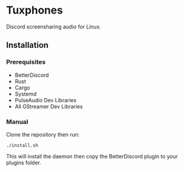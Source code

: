 # Tuxphones

Discord screensharing audio for Linux.

## Installation
### Prerequisites
- BetterDiscord
- Rust
- Cargo
- Systemd
- PulseAudio Dev Libraries
- All GStreamer Dev Libraries

### Manual
Clone the repository then run:
```
./install.sh
```
This will install the daemon then copy the BetterDiscord plugin to your plugins folder.